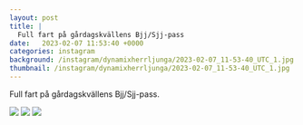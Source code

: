 ```yaml
---
layout: post
title: |
  Full fart på gårdagskvällens Bjj/Sjj-pass
date:   2023-02-07 11:53:40 +0000
categories: instagram
background: /instagram/dynamixherrljunga/2023-02-07_11-53-40_UTC_1.jpg
thumbnail: /instagram/dynamixherrljunga/2023-02-07_11-53-40_UTC_1.jpg
---
```

Full fart på gårdagskvällens Bjj/Sjj-pass. 



<img src='/www-dynamix-herrljunga/instagram/dynamixherrljunga/2023-02-07_11-53-40_UTC_1.jpg' class='img-fluid' />


<img src='/www-dynamix-herrljunga/instagram/dynamixherrljunga/2023-02-07_11-53-40_UTC_2.jpg' class='img-fluid' />


<img src='/www-dynamix-herrljunga/instagram/dynamixherrljunga/2023-02-07_11-53-40_UTC_3.jpg' class='img-fluid' />
